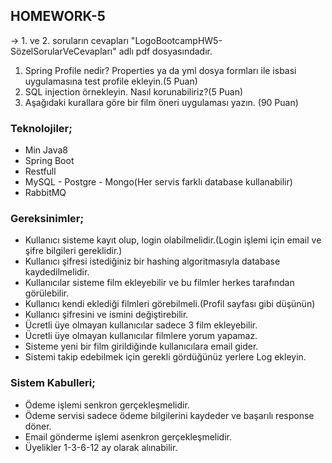 ## **HOMEWORK-5**
-> 1. ve 2. soruların cevapları "LogoBootcampHW5-SözelSorularVeCevapları" adlı pdf dosyasındadır.

1. Spring Profile nedir? Properties ya da yml dosya formları ile isbasi uygulamasına test
profile ekleyin.(5 Puan)
2. SQL injection örnekleyin. Nasıl korunabiliriz?(5 Puan)
3. Aşağıdaki kurallara göre bir film öneri uygulaması yazın. (90 Puan)

### **Teknolojiler;**
* Min Java8
* Spring Boot
* Restfull
* MySQL - Postgre - Mongo(Her servis farklı database kullanabilir)
* RabbitMQ

### **Gereksinimler;**

* Kullanıcı sisteme kayıt olup, login olabilmelidir.(Login işlemi için email ve şifre bilgileri
gereklidir.)
* Kullanıcı şifresi istediğiniz bir hashing algoritmasıyla database kaydedilmelidir.
* Kullanıcılar sisteme film ekleyebilir ve bu filmler herkes tarafından görülebilir.
* Kullanıcı kendi eklediği filmleri görebilmeli.(Profil sayfası gibi düşünün)
* Kullanıcı şifresini ve ismini değiştirebilir.
* Ücretli üye olmayan kullanıcılar sadece 3 film ekleyebilir.
* Ücretli üye olmayan kullanıcılar filmlere yorum yapamaz.
* Sisteme yeni bir film girildiğinde kullanıcılara email gider.
* Sistemi takip edebilmek için gerekli gördüğünüz yerlere Log ekleyin.

### **Sistem Kabulleri;**

* Ödeme işlemi senkron gerçekleşmelidir.
* Ödeme servisi sadece ödeme bilgilerini kaydeder ve başarılı response döner.
* Email gönderme işlemi asenkron gerçekleşmelidir.
* Üyelikler 1-3-6-12 ay olarak alınabilir.

